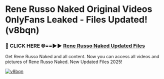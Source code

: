 # Rene Russo Naked Original Videos 0nlyFans Leaked - Files Updated! (v8bqn)

<h3>🔴 CLICK HERE 🌐==►► <a href="https://tinyurl.com/yckcrads" rel="nofollow">Rene Russo Naked Updated Files</a></h3>

Get Rene Russo Naked and all content. Now you can access all videos and pictures of Rene Russo Naked. New Updated Files 2025!

[![v8bqn](https://i.imgur.com/hpKpOFt.gif)](https://tinyurl.com/yckcrads)
